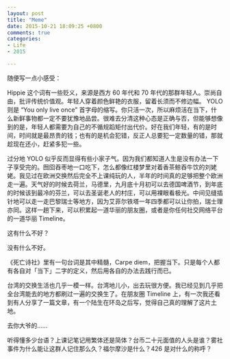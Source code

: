 ```yaml
---
layout: post
title: "Meme"
date: 2015-10-21 18:09:25 +0800
comments: true
categories:
- Life
- 2015

---
```


随便写一点小感受：

Hippie 这个词有一些贬义，来源是西方 60 年代和 70 年代的那群年轻人。崇尚自由，批评传统价值观。年轻人穿着颜色鲜艳的衣服，留着长须而不修边幅。 YOLO 则是 “You only live once” 首字母的缩写。你只活一次，所以麻烦活在当下，什么新鲜事物都一定不要犹豫地品尝。很难去分清这种心态是正确与否，但能够想像到的是，年轻人都需要为自己的不循规蹈矩付出代价。好在我们年轻，有的是时间，时间就是最昂贵的钱；也有的是机会犯错，反正人总要犯一定数量的错，那就趁现在还小，赶紧多犯一些。

过分地 YOLO 似乎反而显得有些小家子气。因为我们都知道人生是没有办法一下子享受完的。囫囵吞枣地一口吃下，怎么都像红楼梦里对着香茶鲸吞牛饮的刘姥姥。我见过在欧洲交换然后完全不上课纯玩的人，半年的时间真的足够把整个欧洲走一遍。天气好的时候去荷兰，马德里，九月底十月初可以去德国啤酒节，到年底的时候该到最冷的芬兰，可以去圣诞老人的村庄，可以用裸眼看极光。中间见缝插针地可以走一走巴黎瑞士等地方，因为艾菲尔铁塔一年四季都可以让你拍，瑞士理亦同。这样一趟下来，可以积累起一道华丽的朋友圈，或者是你任何社交网络平台的一道华丽 Timeline。

这有什么不好？

没有什么不好。

《死亡诗社》里有一句台词是其中精髓，Carpe diem，把握当下。只是每个人都有各自对「当下」二字的定义，然后用各自的办法去践行而已。

台湾的交换生活也几乎一模一样。台湾地儿小，出去玩很方便。我已经见到几乎把全台湾能去的地方都刷过一遍的交换生了。在朋友圈 Timeline 上，有一次我还看到有人分享了一篇文章，有一个陆生在环岛之后写，觉得自己真的理解了这片土地。




去你大爷的……

听得懂多少台语？上课记笔记用繁体还是简体？台币二十元面值的人头是谁？雾社事件为什么能让这群人记住那么久？福尔摩沙是什么？426 是对什么的称呼？

